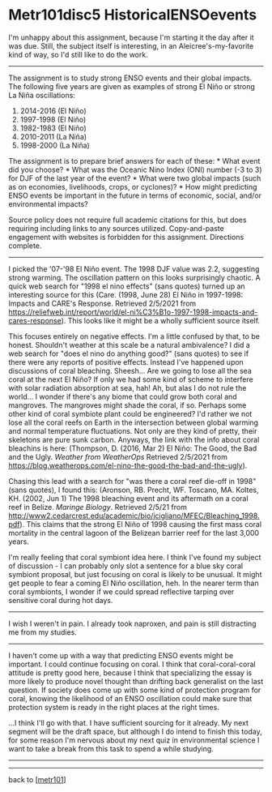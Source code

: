 # Metr101disc5 HistoricalENSOevents

I'm unhappy about this assignment, because I'm starting it the day after it was due.  Still, the subject itself is interesting, in an Aleicree's-my-favorite kind of way, so I'd still like to do the work.

---
The assignment is to study strong ENSO events and their global impacts.  The following five years are given as examples of strong El Niño or strong La Niña oscillations:
1. 2014-2016 (El Niño)
2. 1997-1998 (El Niño)
3. 1982-1983 (El Niño)
4. 2010-2011 (La Niña)
5. 1998-2000 (La Niña)

The assignment is to prepare brief answers for each of these:
    * What event did you choose?
    * What was the Oceanic Nino Index (ONI) number (-3 to 3) for DJF of the last year of the event?
    * What were two global impacts (such as on economies, livelihoods, crops, or cyclones)?
    * How might predicting ENSO events be important in the future in terms of economic, social, and/or environmental impacts?

Source policy does not require full academic citations for this, but does requiring including links to any sources utilized.  Copy-and-paste engagement with websites is forbidden for this assignment.  Directions complete.

---
I picked the '07-'98 El Niño event.  The 1998 DJF value was 2.2, suggesting strong warming.  The oscillation pattern on this looks surprisingly chaotic.  A quick web search for "1998 el nino effects" (sans quotes) turned up an interesting source for this (Care.  (1998, June 28)  El Niño in 1997-1998: Impacts and CARE's Response.  Retrieved 2/5/2021 from https://reliefweb.int/report/world/el-ni%C3%B1o-1997-1998-impacts-and-cares-response).  This looks like it might be a wholly sufficient source itself.

This focuses entirely on negative effects.  I'm a little confused by that, to be honest.  Shouldn't weather at this scale be a natural ambivalence?  I did a web search for "does el nino do anything good?" (sans quotes) to see if there were any reports of positive effects.  Instead I've happened upon discussions of coral bleaching.  Sheesh...  Are we going to lose all the sea coral at the next El Niño?  If only we had some kind of scheme to interfere with solar radiation absorption at sea, hah!  Ah, but alas I do not rule the world...  I wonder if there's any biome that could grow both coral and mangroves.  The mangroves might shade the coral, if so.  Perhaps some other kind of coral symbiote plant could be engineered?  I'd rather we not lose all the coral reefs on Earth in the intersection between global warming and normal temperature fluctuations.  Not only are they kind of pretty, their skeletons are pure sunk carbon.  Anyways, the link with the info about coral bleachins is here: (Thompson, D.  (2016, Mar 2)  El Niño: The Good, the Bad and the Ugly.  *Weather from WeatherOps*  Retrieved 2/5/2021 from https://blog.weatherops.com/el-nino-the-good-the-bad-and-the-ugly).


Chasing this lead with a search for "was there a coral reef die-off in 1998" (sans quotes), I found this: (Aronson, RB.  Precht, WF.  Toscano, MA.  Koltes, KH.  (2002, Jun 1)  The 1998 bleaching event and its aftermath on a coral reef in Belize.  *Maringe Biology*.  Retrieved 2/5/21 from http://www2.cedarcrest.edu/academic/bio/jcigliano/MFEC/Bleaching_1998.pdf).  This claims that the strong El Niño of 1998 causing the first mass coral mortality in the central lagoon of the Belizean barrier reef for the last 3,000 years.

I'm really feeling that coral symbiont idea here.  I think I've found my subject of discussion - I can probably only slot a sentence for a blue sky coral symbiont proposal, but just focusing on coral is likely to be unusual.  It might get people to fear a coming El Niño oscillation, heh.  In the nearer term than coral symbionts, I wonder if we could spread reflective tarping over sensitive coral during hot days.

---
I wish I weren't in pain.  I already took naproxen, and pain is still distracting me from my studies.

---
I haven't come up with a way that predicting ENSO events might be important.  I could continue focusing on coral.  I think that coral-coral-coral attitude is pretty good here, because I think that specializing the essay is more likely to produce novel thought than drifting back generalist on the last question.  If society does come up with some kind of protection program for coral, knowing the likelihood of an ENSO oscillation could make sure that protection system is ready in the right places at the right times.


...I think I'll go with that.  I have sufficient sourcing for it already.  My next segment will be the draft space, but although I do intend to finish this today, for some reason I'm nervous about my next quiz in environmental science  I want to take a break from this task to spend a while studying.

---


---
back to [[metr101]]

[//begin]: # "Autogenerated link references for markdown compatibility"
[metr101]: metr101 "METR101"
[//end]: # "Autogenerated link references"